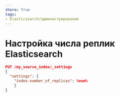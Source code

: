 ```yaml
---
share: True
tags: 
- Elasticsearch/администрирование
---
```

# Настройка числа реплик Elasticsearch
```json
PUT /my_source_index/_settings 
{
  "settings": { 
    "index.number_of_replicas": %num%
	}
}
```